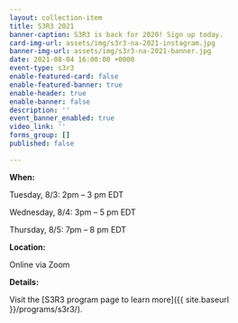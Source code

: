```yaml
---
layout: collection-item
title: S3R3 2021
banner-caption: S3R3 is back for 2020! Sign up today.
card-img-url: assets/img/s3r3-na-2021-instagram.jpg
banner-img-url: assets/img/s3r3-na-2021-banner.jpg
date: 2021-08-04 16:00:00 +0000
event-type: s3r3
enable-featured-card: false
enable-featured-banner: true
enable-header: true
enable-banner: false
description: ''
event_banner_enabled: true
video_link: ''
forms_group: []
published: false

---
```

**When:**

Tuesday, 8/3: 2pm – 3 pm EDT

Wednesday, 8/4: 3pm – 5 pm EDT

Thursday, 8/5: 7pm – 8 pm EDT

**Location:**

Online via Zoom

**Details:**

Visit the [S3R3 program page to learn more]({{ site.baseurl }}/programs/s3r3/).